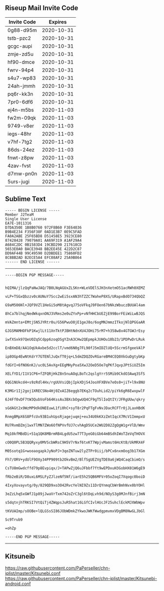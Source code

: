 ## Riseup Mail Invite Code

| Invite Code  | Expires  |
| ------------ | ------------ |
| 0g88-d95m | 2020-10-31 |
| tstb-pzc2 | 2020-10-31 |
| gcgc-aupi | 2020-10-31 |
| zmje-zd5u | 2020-10-31 |
| hf90-dmce | 2020-10-31 |
| fwrv-94p4 | 2020-10-31 |
| s4u7-wp83 | 2020-10-31 |
| 24ah-jmmh | 2020-10-31 |
| pq6r-kk3n | 2020-10-31 |
| 7pr0-6df6 | 2020-10-31 |
| ej4n-m5bs | 2020-11-03 |
| fw2m-09qk | 2020-11-03 |
| 9749-v8er | 2020-11-03 |
| iegs-48hr | 2020-11-03 |
| v7hf-7tg2 | 2020-11-03 |
| 86ds-24ez | 2020-11-03 |
| fnwt-z8pw | 2020-11-03 |
| 4zav-fvst | 2020-11-03 |
| d7mw-pn0n | 2020-11-03 |
| 5urs-jugi | 2020-11-03 |
## Sublime Text
```
----- BEGIN LICENSE -----
Member J2TeaM
Single User License
EA7E-1011316
D7DA350E 1B8B0760 972F8B60 F3E64036
B9B4E234 F356F38F 0AD1E3B7 0E9C5FAD
FA0A2ABE 25F65BD8 D51458E5 3923CE80
87428428 79079A01 AA69F319 A1AF29A4
A684C2DC 0B1583D4 19CBD290 217618CD
5653E0A0 BACE3948 BB2EE45E 422D2C87
DD9AF44B 99C49590 D2DBDEE1 75860FD2
8C8BB2AD B2ECE5A4 EFC08AF2 25A9B864
------ END LICENSE ------
```


***

```
-----BEGIN PGP MESSAGE-----


hQIMA/jlzQqPaNwJAQ/7B0LNqAGUxZLSKn+WLeVDElSJH3nXetmO51acRWh0XEMZ

vLP+TSGxQbzzv0cAUNuY7Scc2wEi5sxAN3hTZZC7WaheP8XS/URapxBdO734QbQZ

G9aM506Nl+JQF9VZl1HeGi5oM8tAgvqJ75oVFkqJ9FOen67bNkzWbuczBUUAl4am

8hCa7blhqjNedWkqxnONJ3VRms2e0uZYxPp+vNfHHCbUEZjE99BorFEiWiLwBJQS

mVAZmnta+EMtjSN5JYRtr0u/G56PwuO8jE1geJ8o/6ogMNJmmzITkojNlQPGGaAR

GJGSMAMHOFkP1KwjlLt11XnTktPJBHtNdnXU4JOHi75rM7+h358w8x4GTGWJrEsy

iwfXSxk97QeUOZq5Cdpp6zoqOSgYZnA3CHw2QEpmpkJUHOu18b23/1PDPwDrLRuk

EnBXmD8/AA1OqUkAxbe5d2cclT/vmd6N0g7FL90fJ5mIDZlUQ+5ScrmSfgeeVAlP

ip8OGp4EwNtKdrY7GTENlJuQxfT0jq+L5dmZDQZOvRGareBM4CEQ0XkGuDgtybKp

fdGYI+6fNO6nKJ/uc0L5AvXg+EEgMHyPoa5XwJ2OeD5Oe7qPKfJqvpJPtSiUZ5Im

XELfYD1/I1V1CP6+fZFQRjHkZ8n5nuAOqLBoTc2qslgYrr5SMib9CkdO3Awq3SfS

6QG1NUkcd4+s9zRdl4Hx/rgUUVsiQbjIpkXDjS4JooXFXBVe7eOs0+jiT+l9x8NU

K3MGr1Ij2goj1XRECSNo4Hj0ZxAIZ6eggb7EKq2cTOuhLid2/piYk6gR6EwxpwlF

6J4Ff0vDF7tW3QubVoFb64KssAu3BXcbOgwUQ4CF9gT5lIoQtIY/JFRgUUw/qkry

sGdAGt2x9WzMP9dkONEEuwL1fi0hC+syT8r2PqFTgFvNvJDacRCFTr0jJLaxHBdK

RnmgBMpX6S8PfcUv93B1uhUpsRjagejuqmj+eu34U0kKXzZmtIqcX7McV1ImmpxU

RU7RvmDZmj1wxTlMN7ZWo6OfNPVvfUJ7cvhAgD5UCe2WU2D82ZgQgW1g+VlD/Wmv

Mq10kfMBdDi+51q1QK8MBrmRB4LgdU5zw77T3yeG0iGb64mBSdhIWoTZeVqTHOVX

cO0Q0PL5B3QQRyxy0MVScbWRsC9H5V7rNxf6txKT7WpjvMamst6HcKtB/UkMRX4F

M05sotq1G+wooaogapkJyNoPJ+3qeZNTuw2lyZTPr0iij/bPCx6nxmOog3b17XGm

Fh7/ORV+ydUlF9OXy34PP909tb2OkvBm2/BlfSgUEZVgTDE0a6jWQ4CaqCbimO/s

CsTU8mGwdcffd79p8Evpiqx/J+TAPwZjQ6uJFbbf7ft9wEPDxuH3GobHX01W6gE9

fRb2eBiR/D8uxL6MSLFyZJlzeNf5Nf/iarE5h25QB6MFVr05oZoqI7Xqogc0boiD

4IxyXovayvtg/0y/829QD9xo3O42RvcYelNI9Zs11DrQYnmqCbWrBmhNvx0bYOHl

3eZzLhq5xGWfJ1p89jJwaVrTxm742oZrC3gl6tDqLvh9d/NOyS3g0MJnfBirj3mN

s5dqtnjhTRKSI7VtQiTj4ZWqpsJuR5hat16LGfCIvlHUcJF25uhclEckMJXWbWpv

tKVUAImp/sOOBe+lQLGSsSI86JObWDmkZYkwoJWKfWwdgpmvmxVDgBM8NwGLJbGl

Sc9Trub9

=ohZp

-----END PGP MESSAGE-----
```
***
## Kitsuneib 
 https://raw.githubusercontent.com/PaPerseller/chn-iplist/master/Kitsunebi.conf
 https://raw.githubusercontent.com/PaPerseller/chn-iplist/master/Kitsunebi-android.conf
